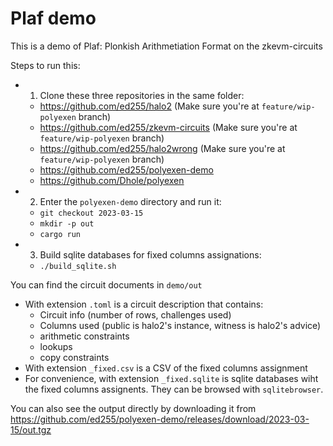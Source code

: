 # Plaf demo

This is a demo of Plaf: Plonkish Arithmetiation Format on the zkevm-circuits


Steps to run this:
- 1. Clone these three repositories in the same folder:
    - https://github.com/ed255/halo2 (Make sure you're at `feature/wip-polyexen` branch)
    - https://github.com/ed255/zkevm-circuits (Make sure you're at `feature/wip-polyexen` branch)
    - https://github.com/ed255/halo2wrong (Make sure you're at `feature/wip-polyexen` branch)
    - https://github.com/ed255/polyexen-demo
    - https://github.com/Dhole/polyexen
- 2. Enter the `polyexen-demo` directory and run it:
    - `git checkout 2023-03-15`
    - `mkdir -p out`
    - `cargo run`
- 3. Build sqlite databases for fixed columns assignations:
    - `./build_sqlite.sh`

You can find the circuit documents in `demo/out` 
- With extension `.toml` is a circuit description that contains:
    - Circuit info (number of rows, challenges used)
    - Columns used (public is halo2's instance, witness is halo2's advice)
    - arithmetic constraints
    - lookups
    - copy constraints
- With extension `_fixed.csv` is a CSV of the fixed columns assignment
- For convenience, with extension `_fixed.sqlite` is sqlite databases wiht the fixed columns assignents.  They can be browsed with `sqlitebrowser`.

You can also see the output directly by downloading it from https://github.com/ed255/polyexen-demo/releases/download/2023-03-15/out.tgz
